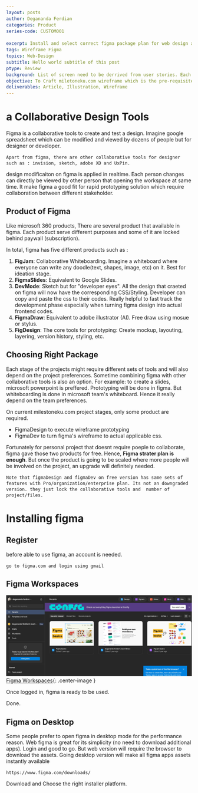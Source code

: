 ```yaml
---
layout: posts
author: Degananda Ferdian
categories: Product
series-code: CUSTOM001

excerpt: Install and select correct figma package plan for web design and development
tags: Wireframe Figma
topics: Web-Design
subtitle: Hello world subtitle of this post
ptype: Review
background: List of screen need to be derrived from user stories. Each screen will be created on figma to understand the user journey. Once the wireframe is finalized then ERD can be created.
objective: To Craft miletoneku.com wireframe which is the pre-requisite of creating  entity relationship diagram(ERD).
deliverables: Article, Illustration, Wireframe
---
```


# a Collaborative Design Tools

Figma is a collaborative  tools to create and test a design. Imagine google spreadsheet which can be modified and viewed by dozens of people but for designer or developer.

    Apart from figma, there are other collaborative tools for designer such as : invision, sketch, adobe XD and UxPin.

design modificaiton on figma is applied in realtime. Each person changes can directly be viewed by other person that opening the workspace at same time. It make figma a good fit for rapid prototyping solution which require collaboration between different stakeholder.

## Product of Figma

Like microsoft 360 products, There are several product that available in figma. Each product serve different purposes and some of it are locked behind paywall (subscription).

In total, figma has five different products such as :

1. **FigJam**: Collaborative Whiteboarding. Imagine a whiteboard where everyone can write any doodle(text, shapes, image, etc) on it. Best for ideation stage.
2. **FigmaSlides**: Equivalent to Google Slides.
3. **DevMode**: Sketch but for "developer eyes". All the design that craeted on figma will now have the corresponding CSS/Styling. Developer can copy and paste the css to their codes. Really helpful to fast track the development phase especially when turning figma design into actual frontend codes.
4. **FigmaDraw**: Equivalent to adobe illustrator (AI). Free draw using mosue or stylus.
5. **FigDesign**: The core tools for prototyping: Create mockup, layouting, layering, version history, styling, etc.

## Choosing Right Package

Each stage of the projects might require different sets of tools and will also depend on the project preferences. Sometime combining figma with other collaborative tools is also an option. For example: to create a slides, microsoft powerpoint is preffered. Prototyping will be done in figma. But whiteboarding is done in microsoft team's whiteboard. Hence it really depend on the team preferences.

On current milestoneku.com project stages, only some product are required. 

- FigmaDesign to execute wireframe prototyping
- FigmaDev to turn figma's wireframe to actual applicable css.

Fortunately for personal project that doesnt require poeple to collaborate, figma gave those two products for free. Hence, **Figma strater plan is enough**. But once the product is going to be scaled where more people will be involved on the project, an upgrade will definitely needed.

    Note that figmaDesign and figmaDev on free version has same sets of features with Pro/organization/enterprise plan. Its not an downgraded version. they just lock the collaborative tools and  number of project/files.

# Installing figma

## Register 

before able to use figma, an account is needed. 

    go to figma.com and login using gmail

## Figma Workspaces

![postimage100](/assets/images/2025-05/figma.jpg)
[Figma Workspaces](/assets/images/2025-05/figma.jpg){: .center-image }

Once logged in, figma is ready to be used.

Done.

## Figma on Desktop

Some people prefer to open figma in desktop mode for the performance reason. Web figma is great for its simplicity (no need to download additional apps). Login and good to go. But web version will require the browser to download the assets. Going desktop version will make all figma apps assets instantly available

    https://www.figma.com/downloads/

Download and Choose the right installer platform.